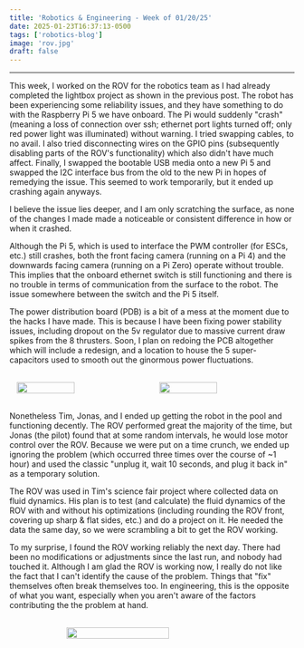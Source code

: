 ```yaml
---
title: 'Robotics & Engineering - Week of 01/20/25'
date: 2025-01-23T16:37:13-0500
tags: ['robotics-blog']
image: 'rov.jpg'
draft: false
---
```


---

This week, I worked on the ROV for the robotics team as I had already completed the lightbox project as shown in the previous post. The robot has been experiencing some reliability issues, and they have something to do with the Raspberry Pi 5 we have onboard. The Pi would suddenly "crash" (meaning a loss of connection over ssh; ethernet port lights turned off; only red power light was illuminated) without warning. I tried swapping cables, to no avail. I also tried disconnecting wires on the GPIO pins (subsequently disabling parts of the ROV's functionality) which also didn't have much affect. Finally, I swapped the bootable USB media onto a new Pi 5 and swapped the I2C interface bus from the old to the new Pi in hopes of remedying the issue. This seemed to work temporarily, but it ended up crashing again anyways.

I believe the issue lies deeper, and I am only scratching the surface, as none of the changes I made made a noticeable or consistent difference in how or when it crashed.

Although the Pi 5, which is used to interface the PWM controller (for ESCs, etc.) still crashes, both the front facing camera (running on a Pi 4) and the downwards facing camera (running on a Pi Zero) operate without trouble. This implies that the onboard ethernet switch is still functioning and there is no trouble in terms of communication from the surface to the robot. The issue somewhere between the switch and the Pi 5 itself.

The power distribution board (PDB) is a bit of a mess at the moment due to the hacks I have made. This is because I have been fixing power stability issues, including dropout on the 5v regulator due to massive current draw spikes from the 8 thrusters. Soon, I plan on redoing the PCB altogether which will include a redesign, and a location to house the 5 super-capacitors used to smooth out the ginormous power fluctuations.

<br>
<div style="display: flex;">
    <br>
    <img 
        onclick="window.location.href=this.src;" 
        style="display: block; margin-left: auto; margin-right: auto; width: 45%;" 
        src="/posts/01-20-25/electronics.jpg">
    </img>
    <img 
        onclick="window.location.href=this.src;" 
        style="display: block; margin-left: auto; margin-right: auto; width: 45%;" 
        src="/posts/01-20-25/index.jpg">
    </img>
    <br>
</div>
<br>

Nonetheless Tim, Jonas, and I ended up getting the robot in the pool and functioning decently. The ROV performed great the majority of the time, but Jonas (the pilot) found that at some random intervals, he would lose motor control over the ROV. Because we were put on a time crunch, we ended up ignoring the problem (which occurred three times over the course of ~1 hour) and used the classic "unplug it, wait 10 seconds, and plug it back in" as a temporary solution.

The ROV was used in Tim's science fair project where collected data on fluid dynamics. His plan is to test (and calculate) the fluid dynamics of the ROV with and without his optimizations (including rounding the ROV front, covering up sharp & flat sides, etc.) and do a project on it. He needed the data the same day, so we were scrambling a bit to get the ROV working.

To my surprise, I found the ROV working reliably the next day. There had been no modifications or adjustments since the last run, and nobody had touched it. Although I am glad the ROV is working now, I really do not like the fact that I can't identify the cause of the problem. Things that "fix" themselves often break themselves too. In engineering, this is the opposite of what you want, especially when you aren't aware of the factors contributing the the problem at hand.

<br>
<div style="display: flex;">
    <br>
    <img 
        onclick="window.location.href=this.src;" 
        style="display: block; margin-left: auto; margin-right: auto; width: 60%;" 
        src="/posts/01-20-25/rov.jpg">
    </img>
    <br>
</div>
<br>